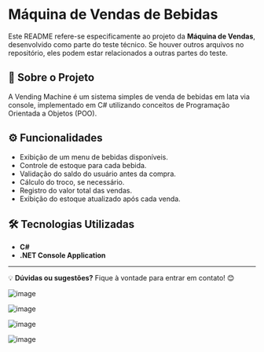 # Máquina de Vendas de Bebidas

Este README refere-se especificamente ao projeto da **Máquina de Vendas**, desenvolvido como parte do teste técnico. Se houver outros arquivos no repositório, eles podem estar relacionados a outras partes do teste.

## 📌 Sobre o Projeto
A Vending Machine é um sistema simples de venda de bebidas em lata via console, implementado em C# utilizando conceitos de Programação Orientada a Objetos (POO).

## ⚙️ Funcionalidades
- Exibição de um menu de bebidas disponíveis.
- Controle de estoque para cada bebida.
- Validação do saldo do usuário antes da compra.
- Cálculo do troco, se necessário.
- Registro do valor total das vendas.
- Exibição do estoque atualizado após cada venda.

## 🛠️ Tecnologias Utilizadas
- **C#**
- **.NET Console Application**

---
💡 **Dúvidas ou sugestões?** Fique à vontade para entrar em contato! 😊

![image](https://github.com/user-attachments/assets/37a0ef95-aecd-4cb6-bbb7-1aede00e8396)

![image](https://github.com/user-attachments/assets/f19520db-4b07-4634-8f12-b6c56ccdfd93)

![image](https://github.com/user-attachments/assets/f1a6b2e9-14ac-4f88-b8ba-e11105b0301d)

![image](https://github.com/user-attachments/assets/a763a126-41e0-499c-8000-584881d3d4b7)






